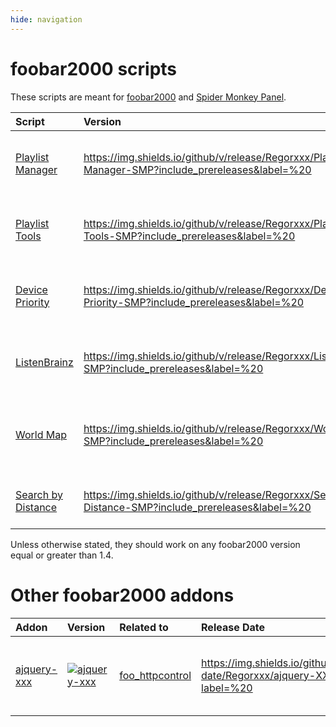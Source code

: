 ```yaml
---
hide: navigation
---
```


# foobar2000 scripts

These scripts are meant for [foobar2000](https://www.foobar2000.org/) and
 [Spider Monkey Panel](https://theqwertiest.github.io/foo_spider_monkey_panel/).

|Script|Version|SMP|Release Date|Description|
|:---|:---|:---|:---|:---|
|[Playlist Manager](scripts/playlist-manager-smp)|https://img.shields.io/github/v/release/Regorxxx/Playlist-Manager-SMP?include_prereleases&label=%20|1.6.1+|https://img.shields.io/github/release-date/Regorxxx/Playlist-Manager-SMP?label=%20|Manage playlists, AutoPlaylists and Kodi playlists|
|[Playlist Tools](scripts/playlist-tools-smp)|https://img.shields.io/github/v/release/Regorxxx/Playlist-Tools-SMP?include_prereleases&label=%20|1.6.1+|https://img.shields.io/github/release-date/Regorxxx/Playlist-Tools-SMP?label=%20|Spotify-like playlist creation, harmonic mixing, ...|
|[Device Priority](scripts/device-priority-smp)|https://img.shields.io/github/v/release/Regorxxx/Device-Priority-SMP?include_prereleases&label=%20|1.6.1+|https://img.shields.io/github/release-date/Regorxxx/Device-Priority-SMP?label=%20|Auto-switch output devices by order of priority|
|[ListenBrainz](scripts/listenbrainz-smp)|https://img.shields.io/github/v/release/Regorxxx/Listenbrainz-SMP?include_prereleases&label=%20|1.6.1+|https://img.shields.io/github/release-date/Regorxxx/Listenbrainz-SMP?label=%20|ListenBrainz integration and top tracks retrieval|
|[World Map](scripts/world-map-smp)|https://img.shields.io/github/v/release/Regorxxx/World-Map-SMP?include_prereleases&label=%20|1.6.1+|https://img.shields.io/github/release-date/Regorxxx/World-Map-SMP?label=%20|Show artist's country on map. Biography integration|
|[Search by Distance](scripts/search-by-distance-smp)|https://img.shields.io/github/v/release/Regorxxx/Search-By-Distance-SMP?include_prereleases&label=%20|1.6.1+|https://img.shields.io/github/release-date/Regorxxx/Search-By-Distance-SMP?label=%20|Find similar tracks by genre/style similarity|

Unless otherwise stated, they should work on any foobar2000 version equal or greater than 1.4.

# Other foobar2000 addons

|Addon|Version|Related to|Release Date|Description|
|:---|:---|:---|:---|:---|
|[ajquery-xxx](others/ajquery-xxx)|[![ajquery-xxx](https://img.shields.io/github/v/release/Regorxxx/ajquery-XXX?include_prereleases&label=%20)](scripts/playlist-tools-smp)|[foo_httpcontrol](https://bitbucket.org/oblikoamorale/foo_httpcontrol/wiki/Home)|https://img.shields.io/github/release-date/Regorxxx/ajquery-XXX?label=%20|Responsive design template compatible with SMP scripts|